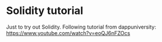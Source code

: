 # Solidity tutorial

Just to try out Solidity. Following tutorial from dappuniversity: https://www.youtube.com/watch?v=eoQJ6nFZOcs

